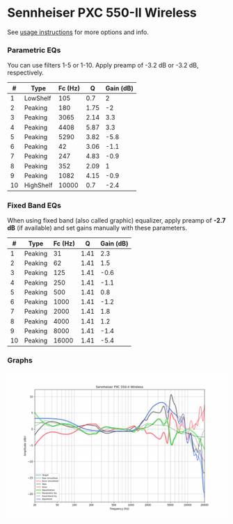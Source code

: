 # Sennheiser PXC 550-II Wireless
See [usage instructions](https://github.com/jaakkopasanen/AutoEq#usage) for more options and info.

### Parametric EQs
You can use filters 1-5 or 1-10. Apply preamp of -3.2 dB or -3.2 dB, respectively.

|   # | Type      |   Fc (Hz) |    Q |   Gain (dB) |
|-----|-----------|-----------|------|-------------|
|   1 | LowShelf  |       105 | 0.7  |         2   |
|   2 | Peaking   |       180 | 1.75 |        -2   |
|   3 | Peaking   |      3065 | 2.14 |         3.3 |
|   4 | Peaking   |      4408 | 5.87 |         3.3 |
|   5 | Peaking   |      5290 | 3.82 |        -5.8 |
|   6 | Peaking   |        42 | 3.06 |        -1.1 |
|   7 | Peaking   |       247 | 4.83 |        -0.9 |
|   8 | Peaking   |       352 | 2.09 |         1   |
|   9 | Peaking   |      1082 | 4.15 |        -0.9 |
|  10 | HighShelf |     10000 | 0.7  |        -2.4 |

### Fixed Band EQs
When using fixed band (also called graphic) equalizer, apply preamp of **-2.7 dB** (if available) and set gains manually with these parameters.

|   # | Type    |   Fc (Hz) |    Q |   Gain (dB) |
|-----|---------|-----------|------|-------------|
|   1 | Peaking |        31 | 1.41 |         2.3 |
|   2 | Peaking |        62 | 1.41 |         1.5 |
|   3 | Peaking |       125 | 1.41 |        -0.6 |
|   4 | Peaking |       250 | 1.41 |        -1.1 |
|   5 | Peaking |       500 | 1.41 |         0.8 |
|   6 | Peaking |      1000 | 1.41 |        -1.2 |
|   7 | Peaking |      2000 | 1.41 |         1.8 |
|   8 | Peaking |      4000 | 1.41 |         1.2 |
|   9 | Peaking |      8000 | 1.41 |        -1.4 |
|  10 | Peaking |     16000 | 1.41 |        -5.4 |

### Graphs
![](./Sennheiser%20PXC%20550-II%20Wireless.png)
